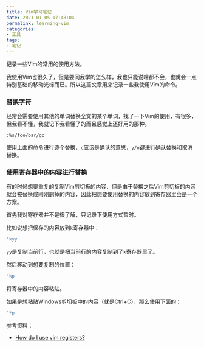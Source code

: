 ```yaml
---
title: Vim学习笔记
date: 2021-01-05 17:48:04
permalink: learning-vim
categories:
- 工具
tags:
- 笔记
---
```

记录一些Vim的常用的使用方法。

<!--more-->

我使用Vim也很久了，但是要问我学的怎么样，我也只能说啥都不会，也就会一点特别基础的移动光标而已。所以这篇文章用来记录一些我使用Vim的命令。

### 替换字符
经常会需要使用其他的单词替换全文的某个单词，找了一下Vim的使用，有很多，但我看不懂，我就记下我看懂了的而且感觉上还好用的那种。

```
:%s/foo/bar/gc
```

使用上面的命令进行逐个替换，`c`应该是确认的意思，`y/n`键进行确认替换和取消替换。

### 使用寄存器中的内容进行替换
有的时候想要重复的复制Vim剪切板的内容，但是由于替换之后Vim剪切板的内容就会被替换成刚刚删掉的内容，因此把想要使用替换的内容放到寄存器里会是一个方案。

首先我对寄存器并不是很了解，只记录下使用方式暂时。

比如说想把保存的内容放到`k`寄存器中：
```c++
"kyy
```
`yy`是复制当前行，也就是把当前行的内容复制到了`k`寄存器里了。

然后移动到想要复制的位置：
```c++
"kp
```
将寄存器中的内容粘贴。

如果是想粘贴Windows剪切板中的内容（就是Ctrl+C），那么使用下面的：
```c++
"*p
```

参考资料：
- [How do I use vim registers?](https://stackoverflow.com/questions/1497958/how-do-i-use-vim-registers)
